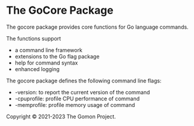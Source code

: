 # The GoCore Package

The gocore package provides core functions for Go language commands.

The functions support

- a command line framework
- extensions to the Go flag package
- help for command syntax
- enhanced logging

The gocore package defines the following command line flags:

- -version:    to report the current version of the command
- -cpuprofile: profile CPU performance of command
- -memprofile: profile memory usage of command

Copyright © 2021-2023 The Gomon Project.
